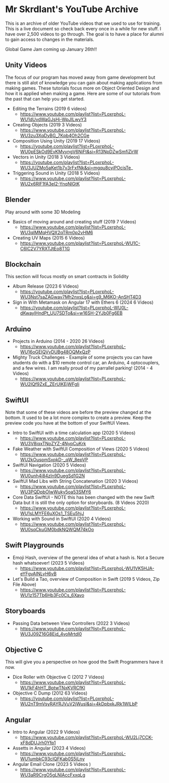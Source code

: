# Mr Skrdlant's YouTube Archive
This is an archive of older YouTube videos that we used to use for training. This is a live document so check back every once in a while for new stuff.  I have over 2,500 videos to go through. The goal is to have a place for alumni to gain access to changes in the materials.  

Global Game Jam coming up January 26th!!

## Unity Videos
The focus of our program has moved away from game development but there is still alot of knowledge you can gain about making applications from making games. These tutorials focus more on Object Oriented Design and how it is applied when making a game. Here are some of our tutorials from the past that can help you get started. 

* Editing the Terrains (2019 6 videos)
  - https://www.youtube.com/playlist?list=PLoxrphoL-WU1dUvdWaGJsHi-WpJILwyY3
* Creating Objects (2019 3 Videos) 
  - https://www.youtube.com/playlist?list=PLoxrphoL-WU3zu3XqDyBG_7Kpb4Oh2CGe
* Composition Using Unity (2019 17 Videos)
  - https://youtube.com/playlist?list=PLoxrphoL-WU0pESkOd9EvKMvyngV6NiFt&si=R13NpDZwSmfiZirW
* Vectors in Unity (2018 3 Videos)
  - https://youtube.com/playlist?list=PLoxrphoL-WU3JUZMo5aKet1b7v3rFxfNk&si=mgqu8cyiPOcisTe_
* Triggering Sound in Unity (2018 5 Videos)
  - https://www.youtube.com/playlist?list=PLoxrphoL-WU2x6RlF1fA3eI2-YnqNlGtK

## Blender 
Play around with some 3D Modeling 

* Basics of moving around and creating stuff (2019 7 Videos)
  - https://www.youtube.com/playlist?list=PLoxrphoL-WU3qlMMqHVQX2qTRm0p2vHM6
* Creating UV Maps (2015 6 Videos)
  - https://www.youtube.com/playlist?list=PLoxrphoL-WU1C-C6lC2V7YRXTJtEo8T1G 

## Blockchain 
This section will focus mostly on smart contracts in Solidity 

* Album Release (2023 6 Videos)
  - https://youtube.com/playlist?list=PLoxrphoL-WU3Nst7saZAGwav7Mh2nxsLg&si=g9_M6KO-AnSHT4D3
* Sign in With Metamask on Angular 17 with Ethers 6 (2024 6 Videos)
  - https://youtube.com/playlist?list=PLoxrphoL-WU0L-dKwayIHndPt_UU7SDTo&si=w16SH-2YJb0Fg6EB

## Arduino

* Projects in Arduino (2014 - 2020 26 Videos)
  - https://www.youtube.com/playlist?list=PLoxrphoL-WU16oGEIQVvDUBg48OQMxQzP
* Mighty Truck Challenges - Example of some projects you can have students do with a $10 remote control car, an Arduino, 4 optocouplers, and a few wires. I am really proud of my parrallel parking! (2014 - 4 Videos)
  - https://www.youtube.com/playlist?list=PLoxrphoL-WU2IQf9ZxE_ZErUlKEjWFgIi

## SwiftUI 
Note that some of these videos are before the preview changed at the bottom.  It used to be a lot more complex to create a preview. Keep the preview code you have at the bottom of your SwiftUI Views. 

* Intro to SwiftUI with a time calculation app (2020 5 Videos)
  - https://www.youtube.com/playlist?list=PLoxrphoL-WU3V8iqxTNoZYZ-4NypCuKrk
* Fake Weather with SwiftUI Composition of Views (2020 5 Videos)
  - https://www.youtube.com/playlist?list=PLoxrphoL-WU2kOuspmSxpkD-_qW_8epVP
* SwiftUI Navigation (2020 5 Videos)
  - https://www.youtube.com/playlist?list=PLoxrphoL-WU0unh4i84zIn9DuegSd1G2N
* SwiftUI Mad Libs with String Concatenation (2020 3 Videos)
  - https://www.youtube.com/playlist?list=PLoxrphoL-WU3PQDpbOlwWuky5oa53SMY6
* Core Data SwiftUI - NOTE this has been changed with the new Swift Data but it is still the only option for storyboards. (8 Videos 2020)
  - https://www.youtube.com/playlist?list=PLoxrphoL-WU1sLMYFE6uXOs1_TSEu5hjJ
* Working with Sound in SwiftUI (2020 4 Videos)
  - https://www.youtube.com/playlist?list=PLoxrphoL-WU0sqCkuGM0bdkNQWQM74kOo

## Swift Playgrounds

* Emoji Hash, overview of the general idea of what a hash is.  Not a Secure hash whatsoever! (2023 5 Videos)
  - https://www.youtube.com/playlist?list=PLoxrphoL-WU1VK5HJA-eYFgvAINLyH6vB
* Let's Build a Tao, overview of Composition in Swift (2019 5 Videos, Zip File Above)
  - https://www.youtube.com/playlist?list=PLoxrphoL-WU1z157Tb6Hb3Fc0Cs_6Xavo

## Storyboards 

* Passing Data between View Controllers (2022 3 Videos)
  - https://www.youtube.com/playlist?list=PLoxrphoL-WU3J09Z16G8Ejd_4voMrtdl0

## Objective C 
This will give you a perspective on how good the Swift Programmers have it now. 

* Dice Roller with Objective C (2012 7 Videos)
  - https://www.youtube.com/playlist?list=PLoxrphoL-WU1kF4hHT_BptwTNxKVRCfKl
* Objective C Dump (2012 63 Videos)
  - https://youtube.com/playlist?list=PLoxrphoL-WU2nT9mVsyRAYRJVuV2jWusI&si=4kDpbxkJRk1WlLbP

## Angular 

* Intro to Angular (2022 9 Videos)
  - https://www.youtube.com/playlist?list=PLoxrphoL-WU2Lj7CCK-xF8dDUJrh0Yfp1
* Assetts in Angular (2023 4 Videos)
  - https://www.youtube.com/playlist?list=PLoxrphoL-WU1umbkC93cIQFKab0S5jLny
* Angular Email Clone (2023 5 Videos )
  - https://www.youtube.com/playlist?list=PLoxrphoL-WU3aR9CrgO5gLNlAccFxxqLg
  
